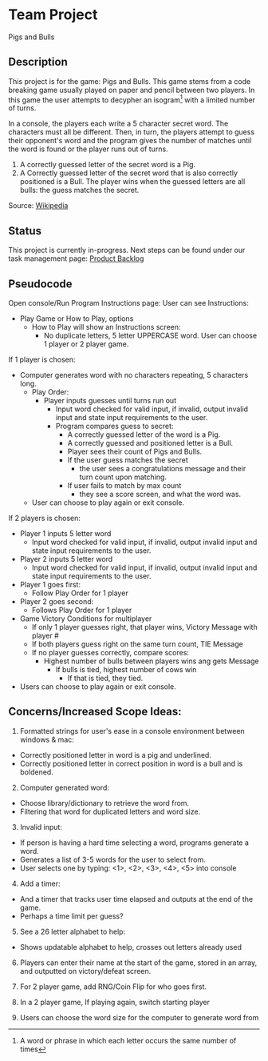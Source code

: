 # Team Project
Pigs and Bulls

Description
-----------
This project is for the game: Pigs and Bulls. This game stems from a code breaking game usually played on paper and pencil between two players. In this game the user attempts to decypher an isogram[^1] with a limited number of turns.

In a console, the players each write a 5 character secret word. The characters must all be different. Then, in turn, the players attempt to guess their opponent's word and the program gives the number of matches until the word is found or the player runs out of turns.
1. A correctly guessed letter of the secret word is a Pig.
2. A Correctly guessed letter of the secret word that is also correctly positioned is a Bull.
The player wins when the guessed letters are all bulls: the guess matches the secret.

Source: [Wikipedia](https://en.wikipedia.org/wiki/Bulls_and_Cows)

Status
------
This project is currently in-progress. 
Next steps can be found under our task management page: [Product Backlog](https://github.com/users/ElihuJones/projects/1)

Pseudocode 
----------

Open console/Run Program 
Instructions page: 
User can see Instructions: 
* Play Game or How to Play, options 
  * How to Play will show an Instructions screen: 
    * No duplicate letters, 5 letter UPPERCASE word. 
User can choose 1 player or 2 player game.  

If 1 player is chosen: 

* Computer generates word with no characters repeating, 5 characters long. 
    * Play Order: 
      * Player inputs guesses until turns run out 
          * Input word checked for valid input, if invalid, output invalid input and state input requirements to the user.  
          * Program compares guess to secret: 
              * A correctly guessed letter of the word is a Pig. 
              * A correctly guessed and positioned letter is a Bull. 
              * Player sees their count of Pigs and Bulls. 
              * If the user guess matches the secret 
                  * the user sees a congratulations message and their turn count upon matching. 
              * If user fails to match by max count 
                  * they see a score screen, and what the word was. 
  * User can choose to play again or exit console. 
            
If 2 players is chosen: 
* Player 1  inputs 5 letter word 
    * Input word checked for valid input, if invalid, output invalid input and state input requirements to the user.  
* Player 2 inputs 5 letter word 
    * Input word checked for valid input, if invalid, output invalid input and state input requirements to the user.  
* Player 1 goes first: 
    * Follow Play Order for 1 player 
* Player 2 goes second: 
    * Follows Play Order for 1 player 
* Game Victory Conditions for multiplayer 
    * If only 1 player guesses right, that player wins, Victory Message with player # 
    * If both players guess right on the same turn count, TIE Message 
    * If no player guesses correctly, compare scores: 
        * Highest number of bulls between players wins ang gets Message 
            * If bulls is tied, highest number of cows win 
                * If that is tied, they tied. 
* Users can choose to play again or exit console. 

Concerns/Increased Scope Ideas: 
-------------------------------

1. Formatted strings for user's ease in a console environment between windows & mac:  
* Correctly positioned letter in word is a pig and underlined. 
* Correctly positioned letter in correct position in word is a bull and is boldened. 

2. Computer generated word: 
* Choose library/dictionary to retrieve the word from. 
* Filtering that word for duplicated letters and word size. 

3. Invalid input: 
* If person is having a hard time selecting a word, programs generate a word. 
* Generates a list of 3-5 words for the user to select from.  
* User selects one by typing: <1>, <2>, <3>, <4>, <5> into console 

4. Add a timer: 
* And a timer that tracks user time elapsed and outputs at the end of the game. 
* Perhaps a time limit per guess? 

5. See a 26 letter alphabet to help: 
* Shows updatable alphabet to help, crosses out letters already used 

6. Players can enter their name at the start of the game, stored in an array, and outputted on victory/defeat screen. 

7. For 2 player game, add RNG/Coin Flip for who goes first. 

8. In a 2 player game, If playing again, switch starting player 

9. Users can choose the word size for the computer to generate word from 

[^1]: A word or phrase in which each letter occurs the same number of times
